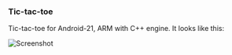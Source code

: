 ### Tic-tac-toe
Tic-tac-toe for Android-21, ARM with C++ engine. It looks like this:

![Screenshot](https://github.com/DanglingPointer/Tic-tac-toe/blob/android-version/Screenshot.png)
